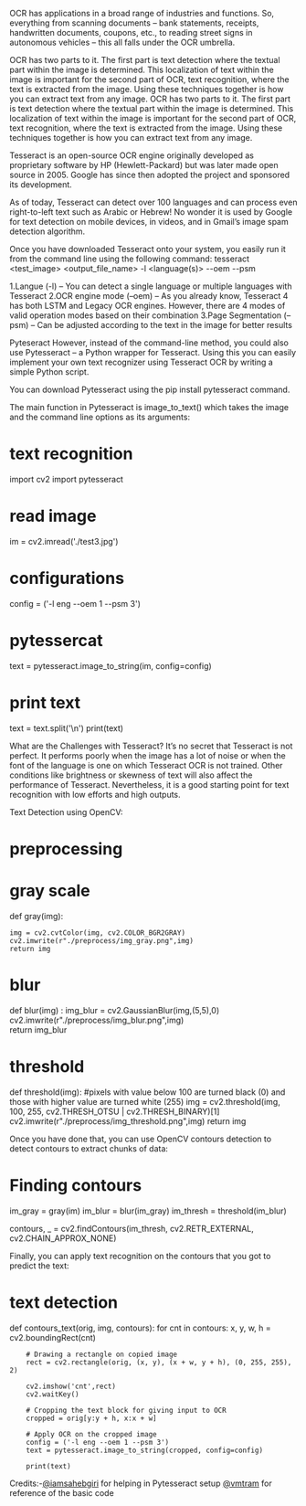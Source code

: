 OCR has applications in a broad range of industries and functions. 
So, everything from scanning documents – bank statements, receipts,
handwritten documents, coupons, etc.,  to reading street signs in autonomous vehicles
– this all falls under the OCR umbrella.

OCR has two parts to it. 
The first part is text detection where the textual part within the image is determined. 
This localization of text within the image is important for the second part of OCR, 
text recognition, where the text is extracted from the image. 
Using these techniques together is how you can extract text from any image.
OCR has two parts to it.
The first part is text detection where the textual part within the image is determined.
This localization of text within the image is important for the second part of OCR, 
text recognition, where the text is extracted from the image. 
Using these techniques together is how you can extract text from any image.

Tesseract is an open-source OCR engine originally
developed as proprietary software by HP (Hewlett-Packard) but was later made open source in 2005. 
Google has since then adopted the project and sponsored its development.

As of today, Tesseract can detect over 100 languages and can process 
even right-to-left text such as Arabic or Hebrew! 
No wonder it is used by Google for text detection on mobile devices, 
in videos, and in Gmail’s image spam detection algorithm.

Once you have downloaded Tesseract onto your system, you easily run it from the command line using the following command:
tesseract <test_image> <output_file_name> -l <language(s)> --oem <mode> --psm <mode>

1.Langue (-l) – You can detect a single language or multiple languages with Tesseract
2.OCR engine mode (–oem) – As you already know, Tesseract 4 has both LSTM and Legacy OCR engines. 
However, there are 4 modes of valid operation modes based on their combination
3.Page Segmentation (–psm) – Can be adjusted according to the text in the image for better results

Pyteseract
However, instead of the command-line method, you could also use Pytesseract – a Python wrapper for Tesseract. 
Using this you can easily implement your own text recognizer using Tesseract OCR by writing a simple Python script.

You can download Pytesseract using the pip install pytesseract command.

The main function in Pytesseract is image_to_text() which takes the image 
and the command line options as its arguments:

# text recognition
import cv2
import pytesseract
# read image
im = cv2.imread('./test3.jpg')
# configurations
config = ('-l eng --oem 1 --psm 3')
# pytessercat
text = pytesseract.image_to_string(im, config=config)
# print text
text = text.split('\n')
print(text)



What are the Challenges with Tesseract?
It’s no secret that Tesseract is not perfect. 
It performs poorly when the image has a lot of noise or when the font of the 
language is one on which Tesseract OCR is not trained. 
Other conditions like brightness or skewness of text will also affect the performance of Tesseract. 
Nevertheless, it is a good starting point for text recognition with low efforts and high outputs.

Text Detection using OpenCV:
# preprocessing
# gray scale
def gray(img):
    
    img = cv2.cvtColor(img, cv2.COLOR_BGR2GRAY)
    cv2.imwrite(r"./preprocess/img_gray.png",img)
    return img

# blur
def blur(img) :
    img_blur = cv2.GaussianBlur(img,(5,5),0)
    cv2.imwrite(r"./preprocess/img_blur.png",img)    
    return img_blur

# threshold
def threshold(img):
    #pixels with value below 100 are turned black (0) and those with higher value are turned white (255)
    img = cv2.threshold(img, 100, 255, cv2.THRESH_OTSU | cv2.THRESH_BINARY)[1]    
    cv2.imwrite(r"./preprocess/img_threshold.png",img)
    return img

Once you have done that, you can use OpenCV contours detection to detect contours
to extract chunks of data:
# Finding contours 
im_gray = gray(im)
im_blur = blur(im_gray)
im_thresh = threshold(im_blur)

contours, _ = cv2.findContours(im_thresh, cv2.RETR_EXTERNAL, cv2.CHAIN_APPROX_NONE)

Finally, you can apply text recognition on the contours that you got to predict the text:
# text detection
def contours_text(orig, img, contours):
    for cnt in contours: 
        x, y, w, h = cv2.boundingRect(cnt) 

        # Drawing a rectangle on copied image 
        rect = cv2.rectangle(orig, (x, y), (x + w, y + h), (0, 255, 255), 2) 
        
        cv2.imshow('cnt',rect)
        cv2.waitKey()

        # Cropping the text block for giving input to OCR 
        cropped = orig[y:y + h, x:x + w] 

        # Apply OCR on the cropped image 
        config = ('-l eng --oem 1 --psm 3')
        text = pytesseract.image_to_string(cropped, config=config) 

        print(text)
    
Credits:-[@iamsahebgiri](https://github.com/iamsahebgiri) for helping in Pytesseract setup
         [@vmtram](https://github.com/vmtram) for reference of the basic code
